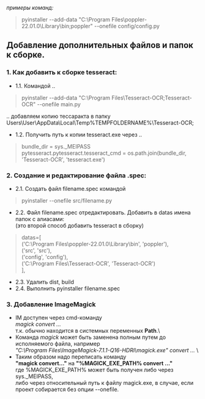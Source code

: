 <i>примеры команд:</i>
> pyinstaller --add-data "C:\Program Files\poppler-22.01.0\Library\bin;poppler" --onefile config/config.py


## Добавление дополнительных файлов и папок к сборке.

### 1. Как добавить к сборке tesseract:

- 1.1. Командой ..
> pyinstaller --add-data "C:\Program Files\Tesseract-OCR;Tesseract-OCR" --onefile main.py
> 
.. добавляем копию тессаракта в папку \
Users\User\AppData\Local\Temp\%TEMPFOLDERNAME%\Tesseract-OCR;
- 1.2. Получить путь к копии tesseract.exe через ..
> bundle_dir = sys._MEIPASS\
> pytesseract.pytesseract.tesseract_cmd = os.path.join(bundle_dir, 'Tesseract-OCR', 'tesseract.exe')


### 2. Создание и редактирование файла .spec:

- 2.1. Создать файл filename.spec командой
> pyinstaller --onefile src/filename.py
> 
- 2.2. Файл filename.spec отредактировать. Добавить в datas имена папок с алиасами:\
  (это второй способ добавить tesseract в сборку)
>datas=[\
('C:\\Program Files\\poppler-22.01.0\\Library\\bin', 'poppler'), \
('src', 'src'), \
('config', 'config'),\
('C:\Program Files\Tesseract-OCR', 'Tesseract-OCR')\
],
- 2.3. Удалить dist, build
- 2.4. Выполнить pyinstaller filename.spec

### 3. Добавление ImageMagick
- IM доступен через cmd-команду \
*magick convert ...* \
т.к. обычно находится в системных переменных **Path**.\
- Команда *magick* может быть заменена полным путем до исполняемого файла, например \
*"C:\Program Files\ImageMagick-7.1.1-Q16-HDRI\magick.exe" convert ...* \
- Таким образом надо переписать команду \
**"magick convert..."** на 
**"%MAGICK_EXE_PATH% convert ..."** \
где %MAGICK_EXE_PATH% может быть получен либо через sys._MEIPASS, \
либо через относительный путь к файлу 
magick.exe, в случае, если проект собирается без опции --onefile.

